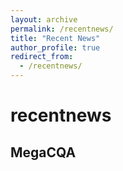 ```yaml
---
layout: archive
permalink: /recentnews/
title: "Recent News"
author_profile: true
redirect_from: 
  - /recentnews/
---
```


# recentnews
## MegaCQA